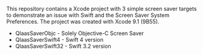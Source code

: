 This repository contains a Xcode project with 3 simple screen saver targets to demonstrate an issue with Swift and the Screen Saver System Preferences. The project was created with Xcode 9.1 (9B55).

* QlaasSaverObjc - Solely Objective-C Screen Saver
* QlaasSaverSwift4 - Swift 4 version
* QlaasSaverSwift32 - Swift 3.2 version



